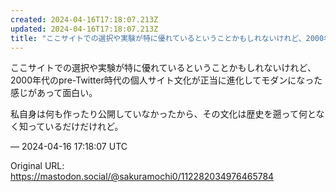 ```yaml
---
created: 2024-04-16T17:18:07.213Z
updated: 2024-04-16T17:18:07.213Z
title: "ここサイトでの選択や実験が特に優れているということかもしれないけれど、2000年[...]"
---
```


<p>ここサイトでの選択や実験が特に優れているということかもしれないけれど、2000年代のpre-Twitter時代の個人サイト文化が正当に進化してモダンになった感じがあって面白い。</p><p>私自身は何も作ったり公開していなかったから、その文化は歴史を遡って何となく知っているだけだけれど。</p>

&mdash; 2024-04-16 17:18:07 UTC

Original URL: https://mastodon.social/@sakuramochi0/112282034976465784
